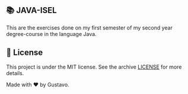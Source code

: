 ## 📚 JAVA-ISEL
This are the exercises done on my first semester of my second year degree-course in the language Java.

## :memo: License

This project is under the MIT license. See the archive [LICENSE](LICENSE.md) for more details.

Made with ♥ by Gustavo.

